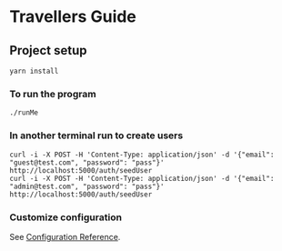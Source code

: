 # Travellers Guide

## Project setup
```
yarn install
```

### To run the program 
```
./runMe
```
### In another terminal run to create users
```
curl -i -X POST -H 'Content-Type: application/json' -d '{"email": "guest@test.com", "password": "pass"}' http://localhost:5000/auth/seedUser
curl -i -X POST -H 'Content-Type: application/json' -d '{"email": "admin@test.com", "password": "pass"}' http://localhost:5000/auth/seedUser

```

### Customize configuration
See [Configuration Reference](https://cli.vuejs.org/config/).
